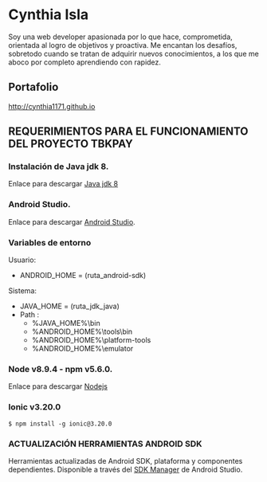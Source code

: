# Cynthia Isla

Soy una web developer apasionada por lo que hace, comprometida, orientada al logro de objetivos y proactiva. Me encantan los desafíos, sobretodo cuando se tratan de adquirir nuevos conocimientos, a los que me aboco por completo aprendiendo con rapidez.

## Portafolio

http://cynthia1171.github.io

## REQUERIMIENTOS PARA EL FUNCIONAMIENTO DEL PROYECTO TBKPAY

### Instalación de Java jdk 8.
Enlace para descargar [Java jdk 8](https://www.oracle.com/technetwork/java/javase/downloads/jdk8-downloads-2133151.html)

### Android Studio.
Enlace para descargar [Android Studio](https://developer.android.com/studio).

### Variables de entorno
Usuario:
- ANDROID_HOME = (ruta_android-sdk)

Sistema:
- JAVA_HOME = (ruta_jdk_java)
- Path : 
    - %JAVA_HOME%\bin
    - %ANDROID_HOME%\tools\bin
    - %ANDROID_HOME%\platform-tools
    - %ANDROID_HOME%\emulator

### Node v8.9.4 - npm v5.6.0.
Enlace para descargar [Nodejs](https://nodejs.org/download/release/v8.9.4/)

### Ionic v3.20.0
    $ npm install -g ionic@3.20.0

### ACTUALIZACIÓN HERRAMIENTAS ANDROID SDK
Herramientas actualizadas de Android SDK, plataforma y componentes dependientes. Disponible a través del [SDK Manager](https://developer.android.com/studio/intro/update.html) de Android Studio.
